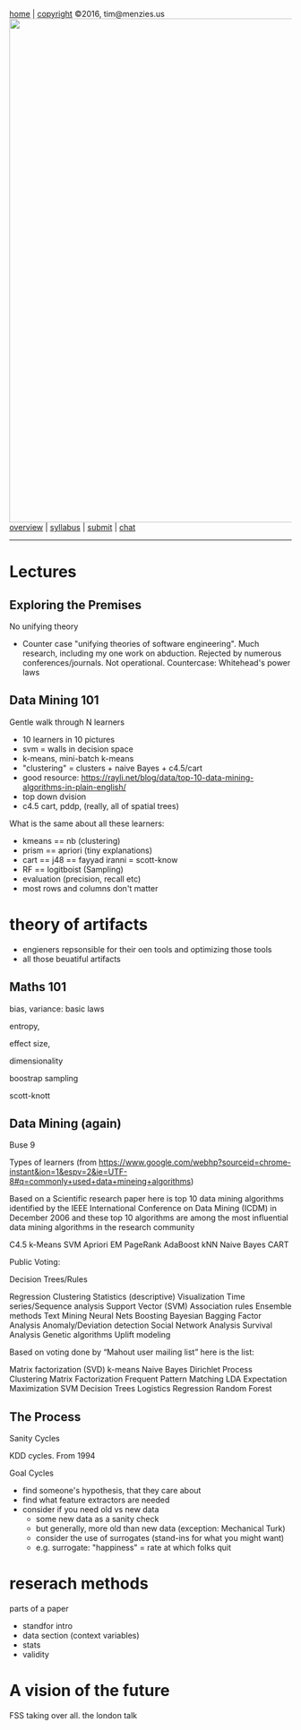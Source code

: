[home](http://tiny.cc/fss2016) | [copyright](https://github.com/txt/fss16/blob/master/LICENSE.md) &copy;2016, tim&commat;menzies.us<br>
[<img width=900 src="https://raw.githubusercontent.com/txt/fss16/master/img/fss16.png">](http://tiny.cc/fss2016)   <br>
[overview](https://github.com/txt/fss16/blob/master/doc/glance.md) |
[syllabus](https://github.com/txt/fss16/blob/master/doc/syllabus.md) |
[submit](http://tiny.cc/fss2016give) |
[chat](https://fss16.slack.com/) 


_______



# Lectures

## Exploring the Premises

No unifying theory

+ Counter case "unifying theories of software
  engineering". Much research, including my one work
  on abduction. Rejected by numerous conferences/journals.
  Not operational. Countercase: Whitehead's power laws

## Data Mining 101

Gentle walk through N learners

- 10 learners in 10 pictures
- svm = walls in decision space
- k-means, mini-batch k-means
- "clustering" = clusters + naive Bayes + c4.5/cart
- good resource: https://rayli.net/blog/data/top-10-data-mining-algorithms-in-plain-english/
- top down dvision
- c4.5 cart, pddp, (really, all of spatial trees)

What is the same about all these learners:

- kmeans == nb (clustering)
- prism == apriori (tiny explanations)
- cart == j48 == fayyad iranni = scott-know
- RF == logitboist (Sampling)
- evaluation (precision, recall etc)
- most rows and columns don't matter

# theory of artifacts

- engieners repsonsible for their oen tools and optimizing those tools
- all those beuatiful artifacts

## Maths 101

bias, variance: basic laws 

entropy,

effect size, 

dimensionality

boostrap sampling

scott-knott

## Data Mining (again)

Buse 9

Types of learners (from
https://www.google.com/webhp?sourceid=chrome-instant&ion=1&espv=2&ie=UTF-8#q=commonly+used+data+mineing+algorithms)

Based on a Scientific research paper here is top 10
data mining algorithms identified by the IEEE
International Conference on Data Mining (ICDM) in
December 2006 and these top 10 algorithms are among
the most influential data mining algorithms in the
research community

C4.5
k-Means
SVM
Apriori
EM
PageRank
AdaBoost
kNN
Naive Bayes
CART

Public Voting:

Decision Trees/Rules

Regression
Clustering
Statistics (descriptive)
Visualization
Time series/Sequence analysis
Support Vector (SVM)
Association rules
Ensemble methods
Text Mining
Neural Nets
Boosting
Bayesian
Bagging
Factor Analysis
Anomaly/Deviation detection
Social Network Analysis
Survival Analysis
Genetic algorithms
Uplift modeling

Based on voting done by “Mahout user mailing list” here is the list:

Matrix factorization (SVD)
k-means
Naive Bayes
Dirichlet Process Clustering
Matrix Factorization
Frequent Pattern Matching
LDA
Expectation Maximization
SVM
Decision Trees
Logistics Regression
Random Forest


## The Process

Sanity Cycles

KDD cycles. From 1994

Goal Cycles

- find someone's hypothesis, that they care about
- find what feature extractors are needed
- consider if you need old vs new data
    - some new data as a sanity check
    - but generally, more old than new data (exception: Mechanical Turk)
    - consider the use of surrogates (stand-ins for what you might want)
    - e.g. surrogate: "happiness" = rate at which folks quit

# reserach methods

parts of a paper

- standfor intro
- data section (context variables)
- stats
- validity 

# A vision of the future

FSS taking over all. the london talk    
    
